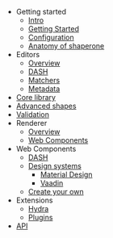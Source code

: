 * Getting started
  * [Intro](overview.md "Shaperone | Intro")
  * [Getting Started](getting-started.md "Shaperone | Getting Started")
  * [Configuration](configuration.md "Shaperone | Configuration")
  * [Anatomy of shaperone](anatomy.md "Shaperone | Anatomy")
* Editors
  * [Overview](editors.md "Shaperone | Editors")
  * [DASH](editors/dash.md "Shaperone | DASH")
  * [Matchers](editors/matchers.md "Shaperone | Editor matchers")
  * [Metadata](editors/metadata.md "Shaperone | Editor metadata")
* [Core library](core.md "Shaperone | Core")
* [Advanced shapes](advanced.md "Shaperone | Advanced")
* [Validation](validation.md "Shaperone | Validation")
* Renderer
  * [Overview](renderer/core.md)
  * [Web Components](renderer/web-components.md)
* Web Components
  * [DASH](components/dash.md "Shaperone | Component | DASH")
  * [Design systems](components/design-systems/ "Shaperone | Components | Design system")
    * [Material Design](components/design-systems/material.md "Shaperone | Components | Material Design")
    * [Vaadin](components/design-systems/vaddin.md "Shaperone | Components | Vaadin")
  * [Create your own](components/implement.md "Shaperone | Implementing components")
* Extensions
  * [Hydra](extensions/hydra.md "Shaperone | Hydra") 
  * [Plugins](extensions/plugins.md "Shaperone | Plugins") 
* [API](/api)
